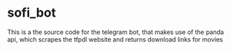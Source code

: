 # sofi_bot
This is a the source code for the telegram bot, that makes use of the panda api, which scrapes the tfpdl website and returns download links for movies
